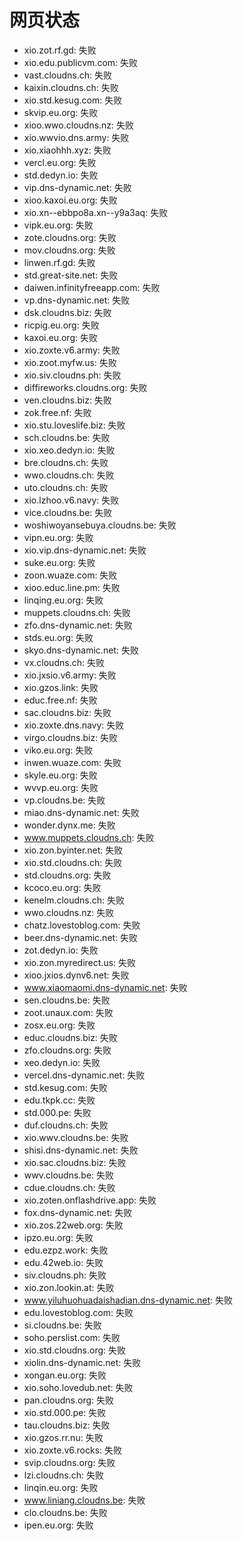 # 网页状态
- xio.zot.rf.gd: 失败
- xio.edu.publicvm.com: 失败
- vast.cloudns.ch: 失败
- kaixin.cloudns.ch: 失败
- xio.std.kesug.com: 失败
- skvip.eu.org: 失败
- xioo.wwo.cloudns.nz: 失败
- xio.wwvio.dns.army: 失败
- xio.xiaohhh.xyz: 失败
- vercl.eu.org: 失败
- std.dedyn.io: 失败
- vip.dns-dynamic.net: 失败
- xioo.kaxoi.eu.org: 失败
- xio.xn--ebbpo8a.xn--y9a3aq: 失败
- vipk.eu.org: 失败
- zote.cloudns.org: 失败
- mov.cloudns.org: 失败
- linwen.rf.gd: 失败
- std.great-site.net: 失败
- daiwen.infinityfreeapp.com: 失败
- vp.dns-dynamic.net: 失败
- dsk.cloudns.biz: 失败
- ricpig.eu.org: 失败
- kaxoi.eu.org: 失败
- xio.zoxte.v6.army: 失败
- xio.zoot.myfw.us: 失败
- xio.siv.cloudns.ph: 失败
- diffireworks.cloudns.org: 失败
- ven.cloudns.biz: 失败
- zok.free.nf: 失败
- xio.stu.loveslife.biz: 失败
- sch.cloudns.be: 失败
- xio.xeo.dedyn.io: 失败
- bre.cloudns.ch: 失败
- wwo.cloudns.ch: 失败
- uto.cloudns.ch: 失败
- xio.lzhoo.v6.navy: 失败
- vice.cloudns.be: 失败
- woshiwoyansebuya.cloudns.be: 失败
- vipn.eu.org: 失败
- xio.vip.dns-dynamic.net: 失败
- suke.eu.org: 失败
- zoon.wuaze.com: 失败
- xioo.educ.line.pm: 失败
- linqing.eu.org: 失败
- muppets.cloudns.ch: 失败
- zfo.dns-dynamic.net: 失败
- stds.eu.org: 失败
- skyo.dns-dynamic.net: 失败
- vx.cloudns.ch: 失败
- xio.jxsio.v6.army: 失败
- xio.gzos.link: 失败
- educ.free.nf: 失败
- sac.cloudns.biz: 失败
- xio.zoxte.dns.navy: 失败
- virgo.cloudns.biz: 失败
- viko.eu.org: 失败
- inwen.wuaze.com: 失败
- skyle.eu.org: 失败
- wvvp.eu.org: 失败
- vp.cloudns.be: 失败
- miao.dns-dynamic.net: 失败
- wonder.dynx.me: 失败
- www.muppets.cloudns.ch: 失败
- xio.zon.byinter.net: 失败
- xio.std.cloudns.ch: 失败
- std.cloudns.org: 失败
- kcoco.eu.org: 失败
- kenelm.cloudns.ch: 失败
- wwo.cloudns.nz: 失败
- chatz.lovestoblog.com: 失败
- beer.dns-dynamic.net: 失败
- zot.dedyn.io: 失败
- xio.zon.myredirect.us: 失败
- xioo.jxios.dynv6.net: 失败
- www.xiaomaomi.dns-dynamic.net: 失败
- sen.cloudns.be: 失败
- zoot.unaux.com: 失败
- zosx.eu.org: 失败
- educ.cloudns.biz: 失败
- zfo.cloudns.org: 失败
- xeo.dedyn.io: 失败
- vercel.dns-dynamic.net: 失败
- std.kesug.com: 失败
- edu.tkpk.cc: 失败
- std.000.pe: 失败
- duf.cloudns.ch: 失败
- xio.wwv.cloudns.be: 失败
- shisi.dns-dynamic.net: 失败
- xio.sac.cloudns.biz: 失败
- wwv.cloudns.be: 失败
- cdue.cloudns.ch: 失败
- xio.zoten.onflashdrive.app: 失败
- fox.dns-dynamic.net: 失败
- xio.zos.22web.org: 失败
- ipzo.eu.org: 失败
- edu.ezpz.work: 失败
- edu.42web.io: 失败
- siv.cloudns.ph: 失败
- xio.zon.lookin.at: 失败
- www.yiluhuohuadaishadian.dns-dynamic.net: 失败
- edu.lovestoblog.com: 失败
- si.cloudns.be: 失败
- soho.perslist.com: 失败
- xio.std.cloudns.org: 失败
- xiolin.dns-dynamic.net: 失败
- xongan.eu.org: 失败
- xio.soho.lovedub.net: 失败
- pan.cloudns.org: 失败
- xio.std.000.pe: 失败
- tau.cloudns.biz: 失败
- xio.gzos.rr.nu: 失败
- xio.zoxte.v6.rocks: 失败
- svip.cloudns.org: 失败
- lzi.cloudns.ch: 失败
- linqin.eu.org: 失败
- www.liniang.cloudns.be: 失败
- clo.cloudns.be: 失败
- ipen.eu.org: 失败
